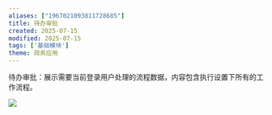 ```yaml
---
aliases: ["1967021093811728685"]
title: 待办审批
created: 2025-07-15
modified: 2025-07-15
tags: ['基础模块']
theme: 政务应用
---
```


待办审批：展示需要当前登录用户处理的流程数据，内容包含执行设置下所有的工作流程。

![](https://myhelpdoc.oss-cn-heyuan.aliyuncs.com/mdimages/9ed679d42badd7f7231cf6500c6cd5bb.jpg)